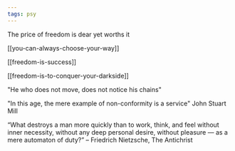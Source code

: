 ```yaml
---
tags: psy
---
```



The price of freedom is dear yet worths it 

[[you-can-always-choose-your-way]]

[[freedom-is-success]]

[[freedom-is-to-conquer-your-darkside]]

"He who does not move, does not notice his chains"

"In this age, the mere example of non-conformity is a service" John Stuart Mill 

“What destroys a man more quickly than to work, think, and feel without inner necessity, without any deep personal desire, without pleasure — as a mere automaton of duty?” – Friedrich Nietzsche, The Antichrist